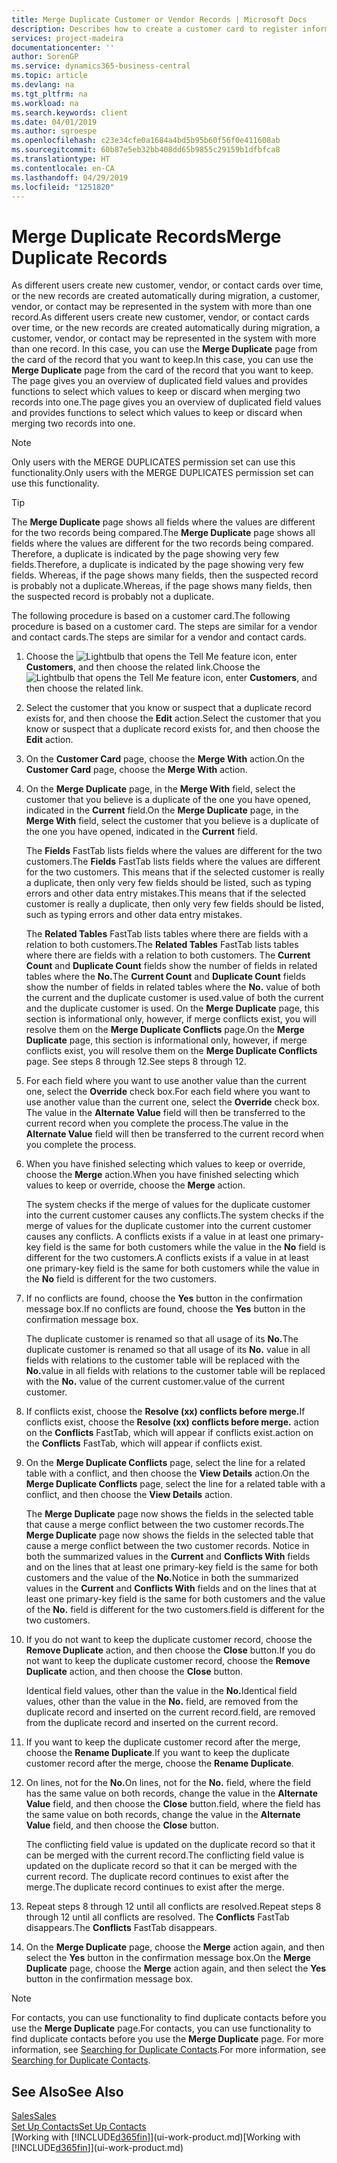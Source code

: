 ```yaml
---
title: Merge Duplicate Customer or Vendor Records | Microsoft Docs
description: Describes how to create a customer card to register information about each new customer or client that you sell to.
services: project-madeira
documentationcenter: ''
author: SorenGP
ms.service: dynamics365-business-central
ms.topic: article
ms.devlang: na
ms.tgt_pltfrm: na
ms.workload: na
ms.search.keywords: client
ms.date: 04/01/2019
ms.author: sgroespe
ms.openlocfilehash: c23e34cfe0a1684a4bd5b95b60f56f0e411608ab
ms.sourcegitcommit: 60b87e5eb32bb408dd65b9855c29159b1dfbfca8
ms.translationtype: HT
ms.contentlocale: en-CA
ms.lasthandoff: 04/29/2019
ms.locfileid: "1251820"
---
```

# <a name="merge-duplicate-records"></a><span data-ttu-id="45679-103">Merge Duplicate Records</span><span class="sxs-lookup"><span data-stu-id="45679-103">Merge Duplicate Records</span></span>
<span data-ttu-id="45679-104">As different users create new customer, vendor, or contact cards over time, or the new records are created automatically during migration, a customer, vendor, or contact may be represented in the system with more than one record.</span><span class="sxs-lookup"><span data-stu-id="45679-104">As different users create new customer, vendor, or contact cards over time, or the new records are created automatically during migration, a customer, vendor, or contact may be represented in the system with more than one record.</span></span> <span data-ttu-id="45679-105">In this case, you can use the **Merge Duplicate** page from the card of the record that you want to keep.</span><span class="sxs-lookup"><span data-stu-id="45679-105">In this case, you can use the **Merge Duplicate** page from the card of the record that you want to keep.</span></span> <span data-ttu-id="45679-106">The page gives you an overview of duplicated field values and provides functions to select which values to keep or discard when merging two records into one.</span><span class="sxs-lookup"><span data-stu-id="45679-106">The page gives you an overview of duplicated field values and provides functions to select which values to keep or discard when merging two records into one.</span></span>

> [!NOTE]
> <span data-ttu-id="45679-107">Only users with the MERGE DUPLICATES permission set can use this functionality.</span><span class="sxs-lookup"><span data-stu-id="45679-107">Only users with the MERGE DUPLICATES permission set can use this functionality.</span></span>

> [!TIP]
> <span data-ttu-id="45679-108">The **Merge Duplicate** page shows all fields where the values are different for the two records being compared.</span><span class="sxs-lookup"><span data-stu-id="45679-108">The **Merge Duplicate** page shows all fields where the values are different for the two records being compared.</span></span> <span data-ttu-id="45679-109">Therefore, a duplicate is indicated by the page showing very few fields.</span><span class="sxs-lookup"><span data-stu-id="45679-109">Therefore, a duplicate is indicated by the page showing very few fields.</span></span> <span data-ttu-id="45679-110">Whereas, if the page shows many fields, then the suspected record is probably not a duplicate.</span><span class="sxs-lookup"><span data-stu-id="45679-110">Whereas, if the page shows many fields, then the suspected record is probably not a duplicate.</span></span>

<span data-ttu-id="45679-111">The following procedure is based on a customer card.</span><span class="sxs-lookup"><span data-stu-id="45679-111">The following procedure is based on a customer card.</span></span> <span data-ttu-id="45679-112">The steps are similar for a vendor  and contact cards.</span><span class="sxs-lookup"><span data-stu-id="45679-112">The steps are similar for a vendor  and contact cards.</span></span>

1. <span data-ttu-id="45679-113">Choose the ![Lightbulb that opens the Tell Me feature](media/ui-search/search_small.png "Tell me what you want to do") icon, enter **Customers**, and then choose the related link.</span><span class="sxs-lookup"><span data-stu-id="45679-113">Choose the ![Lightbulb that opens the Tell Me feature](media/ui-search/search_small.png "Tell me what you want to do") icon, enter **Customers**, and then choose the related link.</span></span>
2. <span data-ttu-id="45679-114">Select the customer that you know or suspect that a duplicate record exists for, and then choose the **Edit** action.</span><span class="sxs-lookup"><span data-stu-id="45679-114">Select the customer that you know or suspect that a duplicate record exists for, and then choose the **Edit** action.</span></span>
3. <span data-ttu-id="45679-115">On the **Customer Card** page, choose the **Merge With** action.</span><span class="sxs-lookup"><span data-stu-id="45679-115">On the **Customer Card** page, choose the **Merge With** action.</span></span>
4. <span data-ttu-id="45679-116">On the **Merge Duplicate** page, in the **Merge With** field, select the customer that you believe is a duplicate of the one you have opened, indicated in the **Current** field.</span><span class="sxs-lookup"><span data-stu-id="45679-116">On the **Merge Duplicate** page, in the **Merge With** field, select the customer that you believe is a duplicate of the one you have opened, indicated in the **Current** field.</span></span>

    <span data-ttu-id="45679-117">The **Fields** FastTab lists fields where the values are different for the two customers.</span><span class="sxs-lookup"><span data-stu-id="45679-117">The **Fields** FastTab lists fields where the values are different for the two customers.</span></span> <span data-ttu-id="45679-118">This means that if the selected customer is really a duplicate, then only very few fields should be listed, such as typing errors and other data entry mistakes.</span><span class="sxs-lookup"><span data-stu-id="45679-118">This means that if the selected customer is really a duplicate, then only very few fields should be listed, such as typing errors and other data entry mistakes.</span></span>

    <span data-ttu-id="45679-119">The **Related Tables** FastTab lists tables where there are fields with a relation to both customers.</span><span class="sxs-lookup"><span data-stu-id="45679-119">The **Related Tables** FastTab lists tables where there are fields with a relation to both customers.</span></span> <span data-ttu-id="45679-120">The **Current Count** and **Duplicate Count** fields show the number of fields in related tables where the **No.**</span><span class="sxs-lookup"><span data-stu-id="45679-120">The **Current Count** and **Duplicate Count** fields show the number of fields in related tables where the **No.**</span></span> <span data-ttu-id="45679-121">value of both the current and the duplicate customer is used.</span><span class="sxs-lookup"><span data-stu-id="45679-121">value of both the current and the duplicate customer is used.</span></span> <span data-ttu-id="45679-122">On the **Merge Duplicate** page, this section is informational only, however, if merge conflicts exist, you will resolve them on the **Merge Duplicate Conflicts** page.</span><span class="sxs-lookup"><span data-stu-id="45679-122">On the **Merge Duplicate** page, this section is informational only, however, if merge conflicts exist, you will resolve them on the **Merge Duplicate Conflicts** page.</span></span> <span data-ttu-id="45679-123">See steps 8 through 12.</span><span class="sxs-lookup"><span data-stu-id="45679-123">See steps 8 through 12.</span></span>   

5. <span data-ttu-id="45679-124">For each field where you want to use another value than the current one, select the **Override** check box.</span><span class="sxs-lookup"><span data-stu-id="45679-124">For each field where you want to use another value than the current one, select the **Override** check box.</span></span> <span data-ttu-id="45679-125">The value in the **Alternate Value** field will then be transferred to the current record when you complete the process.</span><span class="sxs-lookup"><span data-stu-id="45679-125">The value in the **Alternate Value** field will then be transferred to the current record when you complete the process.</span></span>
6. <span data-ttu-id="45679-126">When you have finished selecting which values to keep or override, choose the **Merge** action.</span><span class="sxs-lookup"><span data-stu-id="45679-126">When you have finished selecting which values to keep or override, choose the **Merge** action.</span></span>

    <span data-ttu-id="45679-127">The system checks if the merge of values for the duplicate customer into the current customer causes any conflicts.</span><span class="sxs-lookup"><span data-stu-id="45679-127">The system checks if the merge of values for the duplicate customer into the current customer causes any conflicts.</span></span> <span data-ttu-id="45679-128">A conflicts exists if a value in at least one primary-key field is the same for both customers while the value in the **No** field is different for the two customers.</span><span class="sxs-lookup"><span data-stu-id="45679-128">A conflicts exists if a value in at least one primary-key field is the same for both customers while the value in the **No** field is different for the two customers.</span></span>

7. <span data-ttu-id="45679-129">If no conflicts are found, choose the **Yes** button in the confirmation message box.</span><span class="sxs-lookup"><span data-stu-id="45679-129">If no conflicts are found, choose the **Yes** button in the confirmation message box.</span></span>

    <span data-ttu-id="45679-130">The duplicate customer is renamed so that all usage of its **No.**</span><span class="sxs-lookup"><span data-stu-id="45679-130">The duplicate customer is renamed so that all usage of its **No.**</span></span> <span data-ttu-id="45679-131">value in all fields with relations to the customer table will be replaced with the **No.**</span><span class="sxs-lookup"><span data-stu-id="45679-131">value in all fields with relations to the customer table will be replaced with the **No.**</span></span> <span data-ttu-id="45679-132">value of the current customer.</span><span class="sxs-lookup"><span data-stu-id="45679-132">value of the current customer.</span></span>
8. <span data-ttu-id="45679-133">If conflicts exist, choose the **Resolve (xx) conflicts before merge.**</span><span class="sxs-lookup"><span data-stu-id="45679-133">If conflicts exist, choose the **Resolve (xx) conflicts before merge.**</span></span> <span data-ttu-id="45679-134">action on the **Conflicts** FastTab, which will appear if conflicts exist.</span><span class="sxs-lookup"><span data-stu-id="45679-134">action on the **Conflicts** FastTab, which will appear if conflicts exist.</span></span>
9. <span data-ttu-id="45679-135">On the **Merge Duplicate Conflicts** page, select the line for a related table with a conflict, and then choose the **View Details** action.</span><span class="sxs-lookup"><span data-stu-id="45679-135">On the **Merge Duplicate Conflicts** page, select the line for a related table with a conflict, and then choose the **View Details** action.</span></span>

    <span data-ttu-id="45679-136">The **Merge Duplicate** page now shows the fields in the selected table that cause a merge conflict between the two customer records.</span><span class="sxs-lookup"><span data-stu-id="45679-136">The **Merge Duplicate** page now shows the fields in the selected table that cause a merge conflict between the two customer records.</span></span> <span data-ttu-id="45679-137">Notice in both the summarized values in the **Current** and **Conflicts With** fields and on the lines that at least one primary-key field is the same for both customers and the value of the **No.**</span><span class="sxs-lookup"><span data-stu-id="45679-137">Notice in both the summarized values in the **Current** and **Conflicts With** fields and on the lines that at least one primary-key field is the same for both customers and the value of the **No.**</span></span> <span data-ttu-id="45679-138">field is different for the two customers.</span><span class="sxs-lookup"><span data-stu-id="45679-138">field is different for the two customers.</span></span>   
10. <span data-ttu-id="45679-139">If you do not want to keep the duplicate customer record, choose the **Remove Duplicate** action, and then choose the **Close** button.</span><span class="sxs-lookup"><span data-stu-id="45679-139">If you do not want to keep the duplicate customer record, choose the **Remove Duplicate** action, and then choose the **Close** button.</span></span>

    <span data-ttu-id="45679-140">Identical field values, other than the value in the **No.**</span><span class="sxs-lookup"><span data-stu-id="45679-140">Identical field values, other than the value in the **No.**</span></span> <span data-ttu-id="45679-141">field, are removed from the duplicate record and inserted on the current record.</span><span class="sxs-lookup"><span data-stu-id="45679-141">field, are removed from the duplicate record and inserted on the current record.</span></span>
11. <span data-ttu-id="45679-142">If you want to keep the duplicate customer record after the merge,  choose the **Rename Duplicate**.</span><span class="sxs-lookup"><span data-stu-id="45679-142">If you want to keep the duplicate customer record after the merge,  choose the **Rename Duplicate**.</span></span>
12. <span data-ttu-id="45679-143">On lines, not for the **No.**</span><span class="sxs-lookup"><span data-stu-id="45679-143">On lines, not for the **No.**</span></span> <span data-ttu-id="45679-144">field, where the field has the same value on both records, change the value in the **Alternate Value** field, and then choose the **Close** button.</span><span class="sxs-lookup"><span data-stu-id="45679-144">field, where the field has the same value on both records, change the value in the **Alternate Value** field, and then choose the **Close** button.</span></span>

    <span data-ttu-id="45679-145">The conflicting field value is updated on the duplicate record so that it can be merged with the current record.</span><span class="sxs-lookup"><span data-stu-id="45679-145">The conflicting field value is updated on the duplicate record so that it can be merged with the current record.</span></span> <span data-ttu-id="45679-146">The duplicate record continues to exist after the merge.</span><span class="sxs-lookup"><span data-stu-id="45679-146">The duplicate record continues to exist after the merge.</span></span>
13. <span data-ttu-id="45679-147">Repeat steps 8 through 12 until all conflicts are resolved.</span><span class="sxs-lookup"><span data-stu-id="45679-147">Repeat steps 8 through 12 until all conflicts are resolved.</span></span> <span data-ttu-id="45679-148">The **Conflicts** FastTab disappears.</span><span class="sxs-lookup"><span data-stu-id="45679-148">The **Conflicts** FastTab disappears.</span></span>
14. <span data-ttu-id="45679-149">On the **Merge Duplicate** page, choose the **Merge** action again, and then select the **Yes** button in the confirmation message box.</span><span class="sxs-lookup"><span data-stu-id="45679-149">On the **Merge Duplicate** page, choose the **Merge** action again, and then select the **Yes** button in the confirmation message box.</span></span>

> [!NOTE]
> <span data-ttu-id="45679-150">For contacts, you can use functionality to find duplicate contacts before you use the **Merge Duplicate** page.</span><span class="sxs-lookup"><span data-stu-id="45679-150">For contacts, you can use functionality to find duplicate contacts before you use the **Merge Duplicate** page.</span></span> <span data-ttu-id="45679-151">For more information, see [Searching for Duplicate Contacts](marketing-setup-contacts.md#searching-for-duplicate-contacts).</span><span class="sxs-lookup"><span data-stu-id="45679-151">For more information, see [Searching for Duplicate Contacts](marketing-setup-contacts.md#searching-for-duplicate-contacts).</span></span>

## <a name="see-also"></a><span data-ttu-id="45679-152">See Also</span><span class="sxs-lookup"><span data-stu-id="45679-152">See Also</span></span>
[<span data-ttu-id="45679-153">Sales</span><span class="sxs-lookup"><span data-stu-id="45679-153">Sales</span></span>](sales-manage-sales.md)  
[<span data-ttu-id="45679-154">Set Up Contacts</span><span class="sxs-lookup"><span data-stu-id="45679-154">Set Up Contacts</span></span>](marketing-setup-contacts.md)  
<span data-ttu-id="45679-155">[Working with [!INCLUDE[d365fin](includes/d365fin_md.md)]](ui-work-product.md)</span><span class="sxs-lookup"><span data-stu-id="45679-155">[Working with [!INCLUDE[d365fin](includes/d365fin_md.md)]](ui-work-product.md)</span></span>
